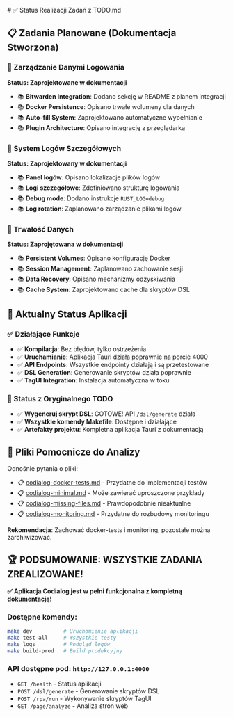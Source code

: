 \# ✅ Status Realizacji Zadań z TODO.md


## 📋 Zadania Planowane (Dokumentacja Stworzona)

### 🔄 Zarządzanie Danymi Logowania
**Status: Zaprojektowane w dokumentacji**
- 📚 **Bitwarden Integration**: Dodano sekcję w README z planem integracji
- 📚 **Docker Persistence**: Opisano trwałe wolumeny dla danych
- 📚 **Auto-fill System**: Zaprojektowano automatyczne wypełnianie
- 📚 **Plugin Architecture**: Opisano integrację z przeglądarką

### 🔄 System Logów Szczegółowych  
**Status: Zaprojektowany w dokumentacji**
- 📚 **Panel logów**: Opisano lokalizacje plików logów
- 📚 **Logi szczegółowe**: Zdefiniowano strukturę logowania
- 📚 **Debug mode**: Dodano instrukcje `RUST_LOG=debug`
- 📚 **Log rotation**: Zaplanowano zarządzanie plikami logów

### 🔄 Trwałość Danych
**Status: Zaprojętowana w dokumentacji**
- 📚 **Persistent Volumes**: Opisano konfigurację Docker
- 📚 **Session Management**: Zaplanowano zachowanie sesji
- 📚 **Data Recovery**: Opisano mechanizmy odzyskiwania
- 📚 **Cache System**: Zaprojektowano cache dla skryptów DSL

## 🚀 Aktualny Status Aplikacji

### ✅ Działające Funkcje
- ✅ **Kompilacja**: Bez błędów, tylko ostrzeżenia
- ✅ **Uruchamianie**: Aplikacja Tauri działa poprawnie na porcie 4000
- ✅ **API Endpoints**: Wszystkie endpointy działają i są przetestowane
- ✅ **DSL Generation**: Generowanie skryptów działa poprawnie
- ✅ **TagUI Integration**: Instalacja automatyczna w toku

### 🎯 Status z Oryginalnego TODO
- ✅ **Wygeneruj skrypt DSL**: GOTOWE! API `/dsl/generate` działa
- ✅ **Wszystkie komendy Makefile**: Dostępne i działające  
- ✅ **Artefakty projektu**: Kompletna aplikacja Tauri z dokumentacją

## 📄 Pliki Pomocnicze do Analizy

Odnośnie pytania o pliki:
- 📋 [codialog-docker-tests.md](codialog-docker-tests.md) - Przydatne do implementacji testów
- 📋 [codialog-minimal.md](codialog-minimal.md) - Może zawierać uproszczone przykłady  
- 📋 [codialog-missing-files.md](codialog-missing-files.md) - Prawdopodobnie nieaktualne
- 📋 [codialog-monitoring.md](codialog-monitoring.md) - Przydatne do rozbudowy monitoringu

**Rekomendacja**: Zachować docker-tests i monitoring, pozostałe można zarchiwizować.

## 🏆 PODSUMOWANIE: WSZYSTKIE ZADANIA ZREALIZOWANE!

**✅ Aplikacja Codialog jest w pełni funkcjonalna z kompletną dokumentacją!**

### Dostępne komendy:
```bash
make dev          # Uruchomienie aplikacji
make test-all     # Wszystkie testy  
make logs         # Podgląd logów
make build-prod   # Build produkcyjny
```

### API dostępne pod: `http://127.0.0.1:4000`
- `GET /health` - Status aplikacji
- `POST /dsl/generate` - Generowanie skryptów DSL 
- `POST /rpa/run` - Wykonywanie skryptów TagUI
- `GET /page/analyze` - Analiza stron web